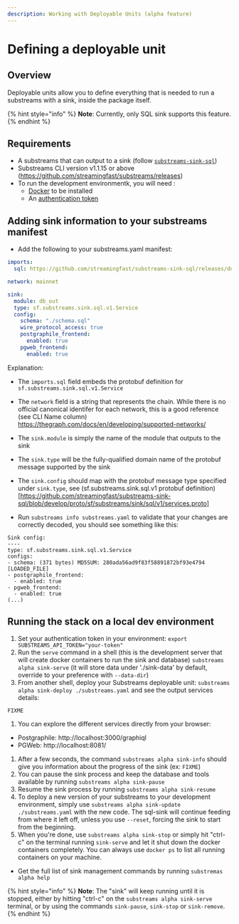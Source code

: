 ```yaml
---
description: Working with Deployable Units (alpha feature)
---
```


# Defining a deployable unit

## Overview

Deployable units allow you to define everything that is needed to run a substreams with a sink, inside the package itself.

{% hint style="info" %}
**Note**: Currently, only SQL sink supports this feature.
{% endhint %}

## Requirements

* A substreams that can output to a sink (follow [`substreams-sink-sql`](https://substreams.streamingfast.io/developers-guide/sink-targets/substreams-sink-sql.md))
* Substreams CLI version v1.1.15 or above (https://github.com/streamingfast/substreams/releases)
* To run the development environmentk, you will need :
  * [Docker](https://docs.docker.com/engine/install/) to be installed
  * An [authentication token](https://substreams.streamingfast.io/reference-and-specs/authentication)

## Adding sink information to your substreams manifest

* Add the following to your substreams.yaml manifest:

```yaml
imports:
  sql: https://github.com/streamingfast/substreams-sink-sql/releases/download/protodefs-v1.0.2/substreams-sink-sql-protodefs-v1.0.2.spkg

network: mainnet

sink:
  module: db_out
  type: sf.substreams.sink.sql.v1.Service
  config:
    schema: "./schema.sql"
    wire_protocol_access: true
    postgraphile_frontend:
      enabled: true
    pgweb_frontend:
      enabled: true
```

Explanation:
  * The `imports.sql` field embeds the protobuf definition for `sf.substreams.sink.sql.v1.Service`
  * The `network` field is a string that represents the chain. While there is no official canonical identifer for each network, this is a good reference (see CLI Name column) https://thegraph.com/docs/en/developing/supported-networks/
  * The `sink.module` is simply the name of the module that outputs to the sink
  * The `sink.type` will be the fully-qualified domain name of the protobuf message supported by the sink
  * The `sink.config` should map with the protobuf message type specified under `sink.type`, see (sf.substreams.sink.sql.v1 protobuf definition)[https://github.com/streamingfast/substreams-sink-sql/blob/develop/proto/sf/substreams/sink/sql/v1/services.proto]

* Run `substreams info substreams.yaml` to validate that your changes are correctly decoded, you should see something like this:
```
Sink config:
----
type: sf.substreams.sink.sql.v1.Service
configs:
- schema: (371 bytes) MD5SUM: 280ada56ad9f83f58891872bf93e4794 [LOADED_FILE]
- postgraphile_frontend:
  - enabled: true
- pgweb_frontend:
  - enabled: true
(...)
```

## Running the stack on a local dev environment

1. Set your authentication token in your environment: `export SUBSTREAMS_API_TOKEN="your-token"`
1. Run the `serve` command in a shell (this is the development server that will create docker containers to run the sink and database) `substreams alpha sink-serve` (it will store data under './sink-data' by default, override to your preference with `--data-dir`)
1. From another shell, deploy your Substreams deployable unit: `substreams alpha sink-deploy ./substreams.yaml` and see the output services details:
```
FIXME
```

1. You can explore the different services directly from your browser:
  * Postgraphile: http://localhost:3000/graphiql
  * PGWeb: http://localhost:8081/
1. After a few seconds, the command `substreams alpha sink-info` should give you information about the progress of the sink (ex: `FIXME`)
1. You can pause the sink process and keep the database and tools available by running `substreams alpha sink-pause`
1. Resume the sink process by running `substreams alpha sink-resume`
1. To deploy a new version of your substreams to your development environment, simply use `substreams alpha sink-update ./substreams.yaml` with the new code. The sql-sink will continue feeding from where it left off, unless you use `--reset`, forcing the sink to start from the beginning.
1. When you're done, use `substreams alpha sink-stop` or simply hit "ctrl-c" on the terminal running `sink-serve` and let it shut down the docker containers completely. You can always use `docker ps` to list all running containers on your machine.
* Get the full list of sink management commands by running `substremas alpha help`

{% hint style="info" %}
**Note**: The "sink" will keep running until it is stopped, either by hitting "ctrl-c" on the `substreams alpha sink-serve` terminal, or by using the commands `sink-pause`, `sink-stop` or `sink-remove`.
{% endhint %}
